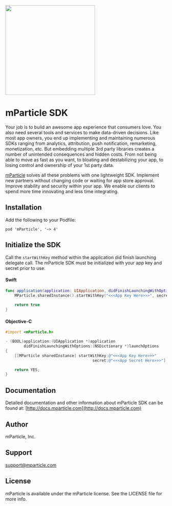 <img src="https://www.mparticle.com/assets/img/logo.svg" width="280">

# mParticle SDK

Your job is to build an awesome app experience that consumers love. You also need several tools and services to make data-driven decisions. Like most app owners, you end up implementing and maintaining numerous SDKs ranging from analytics, attribution, push notification, remarketing, monetization, etc. But embedding multiple 3rd party libraries creates a number of unintended consequences and hidden costs. From not being able to move as fast as you want, to bloating and destabilizing your app, to losing control and ownership of your 1st party data.

[mParticle](http://mparticle.com) solves all these problems with one lightweight SDK. Implement new partners without changing code or waiting for app store approval. Improve stability and security within your app. We enable our clients to spend more time innovating and less time integrating.

## Installation 

Add the following to your Podfile:

```
pod 'mParticle', '~> 4'
```

## Initialize the SDK

Call the `startWithKey` method within the application did finish launching delegate call. The mParticle SDK must be initialized with your app key and secret prior to use. 

#### Swift

```swift
func application(application: UIApplication, didFinishLaunchingWithOptions launchOptions: [NSObject: AnyObject]?) -> Bool {
    MParticle.sharedInstance().startWithKey("<<<App Key Here>>>", secret:"<<<App Secret Here>>>")
        
    return true
}
```

#### Objective-C

```objective-c
#import <mParticle.h>

- (BOOL)application:(UIApplication *)application
        didFinishLaunchingWithOptions:(NSDictionary *)launchOptions
{
    [[MParticle sharedInstance] startWithKey:@"<<<App Key Here>>>"
                                      secret:@"<<<App Secret Here>>>"];

    return YES;
}
```

## Documentation

Detailed documentation and other information about mParticle SDK can be found at: [http://docs.mparticle.com](http://docs.mparticle.com)

## Author

mParticle, Inc.

## Support

<support@mparticle.com>

## License

mParticle is available under the mParticle license. See the LICENSE file for more info.

